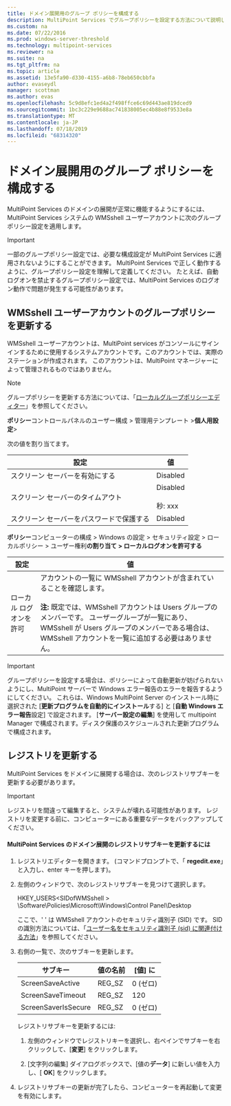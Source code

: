 ```yaml
---
title: ドメイン展開用のグループ ポリシーを構成する
description: MultiPoint Services でグループポリシーを設定する方法について説明します。
ms.custom: na
ms.date: 07/22/2016
ms.prod: windows-server-threshold
ms.technology: multipoint-services
ms.reviewer: na
ms.suite: na
ms.tgt_pltfrm: na
ms.topic: article
ms.assetid: 13e5fa90-d330-4155-a6b8-78eb650cbbfa
author: evaseydl
manager: scottman
ms.author: evas
ms.openlocfilehash: 5c9d8efc1ed4a2f498ffce6c69d443ae819dced9
ms.sourcegitcommit: 1bc3c229e9688ac741838005ec4b88e8f9533e8a
ms.translationtype: MT
ms.contentlocale: ja-JP
ms.lasthandoff: 07/18/2019
ms.locfileid: "68314320"
---
```

# <a name="configure-group-policies-for-a-domain-deployment"></a>ドメイン展開用のグループ ポリシーを構成する
MultiPoint Services のドメインの展開が正常に機能するようにするには、MultiPoint Services システムの WMSshell ユーザーアカウントに次のグループポリシー設定を適用します。  
  
> [!IMPORTANT]  
> 一部のグループポリシー設定では、必要な構成設定が MultiPoint Services に適用されないようにすることができます。 MultiPoint Services で正しく動作するように、グループポリシー設定を理解して定義してください。 たとえば、自動ログオンを禁止するグループポリシー設定では、MultiPoint Services のログオン動作で問題が発生する可能性があります。  
  
## <a name="update-group-policies-for-the-wmsshell-user-account"></a>WMSshell ユーザーアカウントのグループポリシーを更新する 
WMSshell ユーザーアカウントは、MultiPoint services がコンソールにサインインするために使用するシステムアカウントです。このアカウントでは、実際のステーションが作成されます。 このアカウントは、MultiPoint マネージャーによって管理されるものではありません。
  
> [!NOTE]  
> グループポリシーを更新する方法については、「[ローカルグループポリシーエディター](https://technet.microsoft.com/library/dn265982.aspx)」を参照してください。  
  
**ポリシー**コントロールパネルのユーザー構成 > 管理用テンプレート >**個人用設定**>  
  
次の値を割り当てます。  
  
|設定|値|  
|-----------|----------|  
|スクリーン セーバーを有効にする|Disabled|  
|スクリーン セーバーのタイムアウト|Disabled<br /><br />秒: xxx|  
|スクリーン セーバーをパスワードで保護する|Disabled|  
  
**ポリシー**コンピューターの構成 > Windows の設定 > セキュリティ設定 > ローカルポリシー > ユーザー権利**の割り当て > ローカルログオンを許可する**  
  
|設定|値|  
|-----------|----------|  
|ローカル ログオンを許可|アカウントの一覧に WMSshell アカウントが含まれていることを確認します。<br /><br />**注:** 既定では、WMSshell アカウントは Users グループのメンバーです。 ユーザーグループが一覧にあり、WMSshell が Users グループのメンバーである場合は、WMSshell アカウントを一覧に追加する必要はありません。|  
  
> [!IMPORTANT]  
> グループポリシーを設定する場合は、ポリシーによって自動更新が妨げられないようにし、MultiPoint サーバーで Windows エラー報告のエラーを報告するようにしてください。 これらは、Windows MultiPoint Server のインストール時に選択された [**更新プログラムを自動的にインストール**する] と [**自動 Windows エラー報告**設定] で設定されます。 [**サーバー設定の編集**] を使用して multipoint Manager で構成されます。ディスク保護のスケジュールされた更新プログラムで構成されます。  
  
## <a name="update-the-registry"></a>レジストリを更新する  
MultiPoint Services をドメインに展開する場合は、次のレジストリサブキーを更新する必要があります。  
  
> [!IMPORTANT]  
> レジストリを間違って編集すると、システムが壊れる可能性があります。 レジストリを変更する前に、コンピューターにある重要なデータをバックアップしてください。  
  
#### <a name="to-update-registry-subkeys-for-a-domain-deployment-of-multipoint-services"></a>MultiPoint Services のドメイン展開のレジストリサブキーを更新するには  
  
1.  レジストリエディターを開きます。 (コマンドプロンプトで、「 **regedit.exe**」と入力し、enter キーを押します)。  
  
2.  左側のウィンドウで、次のレジストリサブキーを見つけて選択します。  
  
    HKEY_USERS\<SIDofWMSshell > \Software\Policies\Microsoft\Windows\Control Panel\Desktop  
  
    ここで<SIDofWMSshell>、' ' は WMSshell アカウントのセキュリティ識別子 (SID) です。 SID の識別方法については、「[ユーザー名をセキュリティ識別子 (sid) に関連付ける方法](https://support.microsoft.com/kb/154599)」を参照してください。  
  
3.  右側の一覧で、次のサブキーを更新します。  
  
    |サブキー|値の名前|[値] に|  
    |----------|--------------|--------------|  
    |ScreenSaveActive|REG_SZ|0 (ゼロ)|  
    |ScreenSaveTimeout|REG_SZ|120|  
    |ScreenSaverIsSecure|REG_SZ|0 (ゼロ)|  
  
    レジストリサブキーを更新するには:  
  
    1.  左側のウィンドウでレジストリキーを選択し、右ペインでサブキーを右クリックして、[**変更**] をクリックします。  
  
    2.  [文字列の編集] ダイアログボックスで、[値の**データ**] に新しい値を入力し、[ **OK**] をクリックします。  
  
4.  レジストリサブキーの更新が完了したら、コンピューターを再起動して変更を有効にします。 
